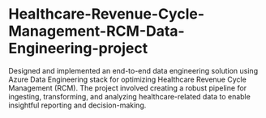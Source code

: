 # Healthcare-Revenue-Cycle-Management-RCM-Data-Engineering-project
Designed and implemented an end-to-end data engineering solution using Azure Data Engineering stack for optimizing Healthcare Revenue Cycle Management (RCM). The project involved creating a robust pipeline for ingesting, transforming, and analyzing healthcare-related data to enable insightful reporting and decision-making.
